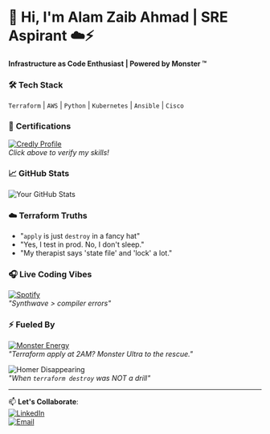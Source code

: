 # 👋 Hi, I'm Alam Zaib Ahmad | SRE Aspirant ☁️⚡  

**Infrastructure as Code Enthusiast | Powered by Monster ™**  

### 🛠️ **Tech Stack**  
`Terraform` | `AWS` | `Python` | `Kubernetes` | `Ansible` | `Cisco`  

### 📜 **Certifications**  
[![Credly Profile](https://img.shields.io/badge/-View_all_my_badges-FF6B00?logo=credly&logoColor=white)](https://www.credly.com/users/alam-zaib-ahmad)  
*Click above to verify my skills!*  

### 📈 **GitHub Stats**  
![Your GitHub Stats](https://github-readme-stats.vercel.app/api?username=SREAlam&show_icons=true&theme=radical&hide_border=true&include_all_commits=true)  

### ☁️ **Terraform Truths**  
- "`apply` is just `destroy` in a fancy hat"  
- "Yes, I test in prod. No, I don't sleep."  
- "My therapist says 'state file' and 'lock' a lot."  

### 🎧 **Live Coding Vibes**  
[![Spotify](https://img.shields.io/badge/-Current_Playlist-1DB954?logo=spotify)](https://open.spotify.com/user/73jlo6ahduutlscm3hbxbg7zf)  
*"Synthwave > compiler errors"*  

### ⚡ **Fueled By**  
[![Monster Energy](https://img.shields.io/badge/-Monster_Ultra™-000000?logo=monster&logoColor=white)](https://www.monsterenergy.com/)  
*"Terraform apply at 2AM? Monster Ultra to the rescue."*  

![Homer Disappearing](https://media.giphy.com/media/12XMGIWtrHBl5e/giphy.gif)  
*"When `terraform destroy` was NOT a drill"*  

---
📫 **Let's Collaborate**:  
[![LinkedIn](https://img.shields.io/badge/-Connect_on_LinkedIn-0077B5?logo=linkedin)](https://www.linkedin.com/in/alam-ahmed-133360291/)  
[![Email](https://img.shields.io/badge/-Email_Me-D14836?logo=gmail)](mailto:alamzaibahmad615@gmail.com)  
